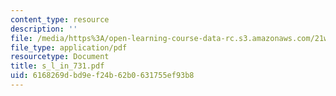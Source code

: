 ```yaml
---
content_type: resource
description: ''
file: /media/https%3A/open-learning-course-data-rc.s3.amazonaws.com/21w-731-1-writing-and-experience-exploring-self-in-society-spring-2004/6168269dbd9ef24b62b0631755ef93b8_s_l_in_731.pdf
file_type: application/pdf
resourcetype: Document
title: s_l_in_731.pdf
uid: 6168269d-bd9e-f24b-62b0-631755ef93b8
---
```

